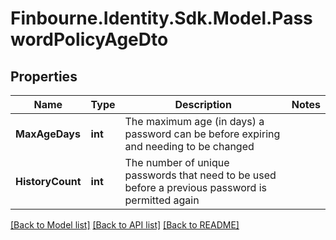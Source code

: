 # Finbourne.Identity.Sdk.Model.PasswordPolicyAgeDto

## Properties

Name | Type | Description | Notes
------------ | ------------- | ------------- | -------------
**MaxAgeDays** | **int** | The maximum age (in days) a password can be before expiring and needing to be changed | 
**HistoryCount** | **int** | The number of unique passwords that need to be used before a previous password is permitted again | 

[[Back to Model list]](../README.md#documentation-for-models) [[Back to API list]](../README.md#documentation-for-api-endpoints) [[Back to README]](../README.md)

